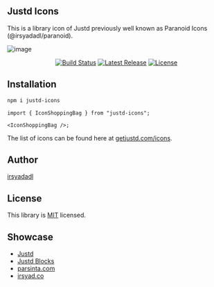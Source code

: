 ## Justd Icons

This is a library icon of Justd previously well known as Paranoid Icons (@irsyadadl/paranoid).

![image](https://getjustd.com/icons/opengraph-image-1ltojg.png?9f62da52533ceee6?v=2)

<p align="center">
    <a href="https://github.com/intentuilabs/icons/actions/workflows/release-package.yml"><img src="https://img.shields.io/github/actions/workflow/status/intentuilabs/icons/release-package.yml" alt="Build Status"></a>
    <a href="https://github.com/justd-icons/justd-icons/releases"><img src="https://img.shields.io/npm/v/justd-icons.svg" alt="Latest Release"></a>
    <a href="https://github.com/justd-icons/justd-icons/blob/master/LICENSE"><img src="https://img.shields.io/npm/l/justd-icons.svg" alt="License"></a>
</p>

## Installation

```bash
npm i justd-icons
```

```tsx
import { IconShoppingBag } from "justd-icons";

<IconShoppingBag />;
```

The list of icons can be found here at [getjustd.com/icons](https://getjustd.com/icons).

## Author

[irsyadadl](https://x.com/irsyadadl)

## License

This library is [MIT](https://github.com/intentuilabs/icons/blob/master/LICENSE) licensed.

## Showcase

- [Justd](https://getjustd.com)
- [Justd Blocks](https://blocks.getjustd.com)
- [parsinta.com](https://parsinta.com)
- [irsyad.co](https://irsyad.co)
